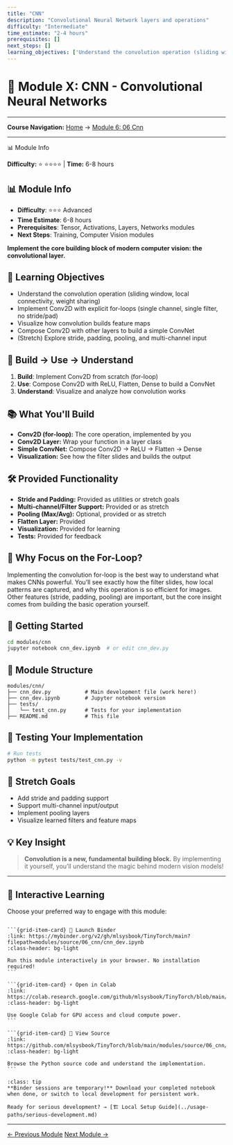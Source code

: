 ```yaml
---
title: "CNN"
description: "Convolutional Neural Network layers and operations"
difficulty: "Intermediate"
time_estimate: "2-4 hours"
prerequisites: []
next_steps: []
learning_objectives: ['Understand the convolution operation (sliding window, local connectivity, weight sharing)', 'Implement Conv2D with explicit for-loops (single channel, single filter, no stride/pad)', 'Visualize how convolution builds feature maps', 'Compose Conv2D with other layers to build a simple ConvNet', '(Stretch) Explore stride, padding, pooling, and multi-channel input']
---
```


# 🧠 Module X: CNN - Convolutional Neural Networks
---
**Course Navigation:** [Home](../intro.html) → [Module 6: 06 Cnn](#)

---


<div class="admonition note">
<p class="admonition-title">📊 Module Info</p>
<p><strong>Difficulty:</strong> ⭐ ⭐⭐⭐⭐ | <strong>Time:</strong> 6-8 hours</p>
</div>



## 📊 Module Info
- **Difficulty**: ⭐⭐⭐ Advanced
- **Time Estimate**: 6-8 hours
- **Prerequisites**: Tensor, Activations, Layers, Networks modules
- **Next Steps**: Training, Computer Vision modules

**Implement the core building block of modern computer vision: the convolutional layer.**

## 🎯 Learning Objectives
- Understand the convolution operation (sliding window, local connectivity, weight sharing)
- Implement Conv2D with explicit for-loops (single channel, single filter, no stride/pad)
- Visualize how convolution builds feature maps
- Compose Conv2D with other layers to build a simple ConvNet
- (Stretch) Explore stride, padding, pooling, and multi-channel input

## 🧠 Build → Use → Understand
1. **Build**: Implement Conv2D from scratch (for-loop)
2. **Use**: Compose Conv2D with ReLU, Flatten, Dense to build a ConvNet
3. **Understand**: Visualize and analyze how convolution works

## 📚 What You'll Build
- **Conv2D (for-loop):** The core operation, implemented by you
- **Conv2D Layer:** Wrap your function in a layer class
- **Simple ConvNet:** Compose Conv2D → ReLU → Flatten → Dense
- **Visualization:** See how the filter slides and builds the output

## 🛠️ Provided Functionality
- **Stride and Padding:** Provided as utilities or stretch goals
- **Multi-channel/Filter Support:** Provided or as stretch
- **Pooling (Max/Avg):** Optional, provided or as stretch
- **Flatten Layer:** Provided
- **Visualization:** Provided for learning
- **Tests:** Provided for feedback

## 🤔 Why Focus on the For-Loop?
Implementing the convolution for-loop is the best way to understand what makes CNNs powerful. You’ll see exactly how the filter slides, how local patterns are captured, and why this operation is so efficient for images. Other features (stride, padding, pooling) are important, but the core insight comes from building the basic operation yourself.

## 🚀 Getting Started
```bash
cd modules/cnn
jupyter notebook cnn_dev.ipynb  # or edit cnn_dev.py
```

## 📖 Module Structure
```
modules/cnn/
├── cnn_dev.py           # Main development file (work here!)
├── cnn_dev.ipynb        # Jupyter notebook version
├── tests/
│   └── test_cnn.py      # Tests for your implementation
├── README.md            # This file
```

## 🧪 Testing Your Implementation
```bash
# Run tests
python -m pytest tests/test_cnn.py -v
```

## 🌟 Stretch Goals
- Add stride and padding support
- Support multi-channel input/output
- Implement pooling layers
- Visualize learned filters and feature maps

## 💡 Key Insight
> **Convolution is a new, fundamental building block.**
> By implementing it yourself, you’ll understand the magic behind modern vision models! 

---

## 🚀 Interactive Learning

Choose your preferred way to engage with this module:

````{grid} 1 2 3 3

```{grid-item-card} 🚀 Launch Binder
:link: https://mybinder.org/v2/gh/mlsysbook/TinyTorch/main?filepath=modules/source/06_cnn/cnn_dev.ipynb
:class-header: bg-light

Run this module interactively in your browser. No installation required!
```

```{grid-item-card} ⚡ Open in Colab  
:link: https://colab.research.google.com/github/mlsysbook/TinyTorch/blob/main/modules/source/06_cnn/cnn_dev.ipynb
:class-header: bg-light

Use Google Colab for GPU access and cloud compute power.
```

```{grid-item-card} 📖 View Source
:link: https://github.com/mlsysbook/TinyTorch/blob/main/modules/source/06_cnn/cnn_dev.py
:class-header: bg-light

Browse the Python source code and understand the implementation.
```

````

```{admonition} 💾 Save Your Progress
:class: tip
**Binder sessions are temporary!** Download your completed notebook when done, or switch to local development for persistent work.

Ready for serious development? → [🏗️ Local Setup Guide](../usage-paths/serious-development.md)
```

---

<div class="prev-next-area">
<a class="left-prev" href="../chapters/05_networks.html" title="previous page">← Previous Module</a>
<a class="right-next" href="../chapters/07_dataloader.html" title="next page">Next Module →</a>
</div>

